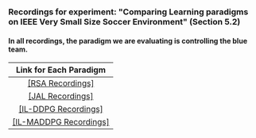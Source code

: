 ### Recordings for experiment: "Comparing Learning paradigms on IEEE Very Small Size Soccer Environment" (Section 5.2)

#### In all recordings, the paradigm we are evaluating is controlling the blue team.

|Link for Each Paradigm|
|:-:|
|[[RSA Recordings]](RSA/README.md)|
|[[JAL Recordings]](JAL/README.md)|
|[[IL-DDPG Recordings]](IL-DDPG/README.md)|
|[[IL-MADDPG Recordings]](IL-MADDPG/README.md)|
